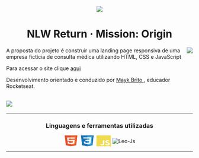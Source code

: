 <div align="center">
  <img src="https://user-images.githubusercontent.com/86934921/168910075-a7efe805-8b67-44e1-ab25-9800f55a7ca4.png">
</div>

<h1 align="center">
  NLW Return · Mission: Origin
</h1>
 
<div>
  <img align="right" src="https://user-images.githubusercontent.com/86934921/168911954-bed3b981-285d-40b3-a51f-41846d46502e.png">
  <p align="left">
    A proposta do projeto é construir uma landing page responsiva de uma empresa fictícia de consulta médica utilizando HTML, CSS e JavaScript
  </p>
  <p>
    Para acessar o site clique <a href="https://olaleonardoamaral.github.io/doctorcare/">aqui</a>
  </p>
  <p>
      Desenvolvimento orientado e conduzido por
    <a href="https://maykbrito.dev/">
      Mayk Brito
    </a>, educador Rocketseat.
  </p>
</div>

<br>

<div>
  <img src="https://user-images.githubusercontent.com/86934921/169287204-f232e87b-8af5-4efb-9643-44c40a8301df.gif">
</div>

---
<h3 align="center">
  Linguagens e ferramentas utilizadas
</h3>
<div align="center">
  <img align="center" alt="Leo-HTML" height="30" width="40" src="https://raw.githubusercontent.com/devicons/devicon/master/icons/html5/html5-original.svg">
  <img align="center" alt="Leo-CSS" height="30" width="40" src="https://raw.githubusercontent.com/devicons/devicon/master/icons/css3/css3-original.svg">
  <img align="center" alt="Leo-Js" height="30" width="40" src="https://raw.githubusercontent.com/devicons/devicon/master/icons/javascript/javascript-plain.svg">
  <img align="center" alt="Leo-Js" height="30" width="40" src="https://scrollrevealjs.org/img/logomark.svg">
</div>  

---
